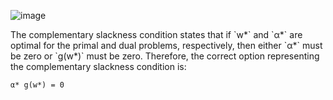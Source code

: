 ![image](https://user-images.githubusercontent.com/89120960/232237383-5fdbb04c-8216-4a4e-9da3-ff2ef5a0471c.png)

<p>
The complementary slackness condition states that if `w*` and `α*` are optimal for the primal and dual problems, respectively, then either `α*` must be zero or `g(w*)` must be zero. Therefore, the correct option representing the complementary slackness condition is:

`α* g(w*) = 0`

</p>
